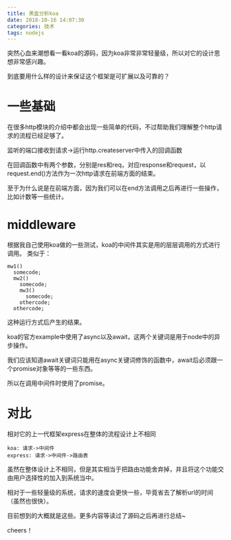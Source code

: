 ```yaml
---
title: 黑盒分析koa
date: 2018-10-16 14:07:30
categories: 技术
tags: nodejs
---
```


突然心血来潮想看一看koa的源码，因为koa非常非常轻量级，所以对它的设计思想非常感兴趣。

到底要用什么样的设计来保证这个框架是可扩展以及可靠的？
<!--more-->
# 一些基础
在很多http模块的介绍中都会出现一些简单的代码，不过帮助我们理解整个http请求的流程已经足够了。

监听的端口接收到请求->运行http.createserver中传入的回调函数

在回调函数中有两个参数，分别是res和req，对应response和request，以request.end()方法作为一次http请求在前端方面的结束。

至于为什么说是在前端方面，因为我们可以在end方法调用之后再进行一些操作，比如计数等一些统计。
# middleware
根据我自己使用koa做的一些测试，koa的中间件其实是用的层层调用的方式进行调用。
类似于：
```
mw1()
  somecode;
  mw2()
    somecode;
    mw3()
      somecode;
    othercode;
  othercode;
```
这种运行方式后产生的结果。

koa的官方example中使用了async以及await，这两个关键词是用于node中的异步操作。

我们应该知道await关键词只能用在async关键词修饰的函数中，await后必须跟一个promise对象等等的一些东西。

所以在调用中间件时使用了promise。
# 对比
相对它的上一代框架express在整体的流程设计上不相同
```
koa: 请求->中间件
express: 请求->中间件->路由表
```
虽然在整体设计上不相同，但是其实相当于把路由功能舍弃掉，并且将这个功能交由用户选择性的加入到系统当中。

相对于一些轻量级的系统，请求的速度会更快一些，毕竟省去了解析url的时间（虽然也很快）。

目前想到的大概就是这些。更多内容等读过了源码之后再进行总结~

cheers！

